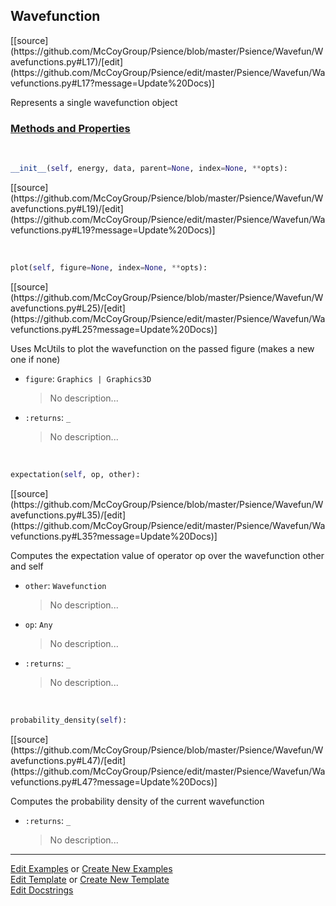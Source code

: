 ## <a id="Psience.Wavefun.Wavefunctions.Wavefunction">Wavefunction</a> 
<div class="docs-source-link" markdown="1">
[[source](https://github.com/McCoyGroup/Psience/blob/master/Psience/Wavefun/Wavefunctions.py#L17)/[edit](https://github.com/McCoyGroup/Psience/edit/master/Psience/Wavefun/Wavefunctions.py#L17?message=Update%20Docs)]
</div>

Represents a single wavefunction object

<div class="collapsible-section">
 <div class="collapsible-section collapsible-section-header" markdown="1">
 
### <a class="collapse-link" data-toggle="collapse" href="#methods">Methods and Properties</a> <a class="float-right" data-toggle="collapse" href="#methods"><i class="fa fa-chevron-down"></i></a>

 </div>
 <div class="collapsible-section collapsible-section-body collapse" id="methods" markdown="1">

<a id="Psience.Wavefun.Wavefunctions.Wavefunction.__init__" class="docs-object-method">&nbsp;</a> 
```python
__init__(self, energy, data, parent=None, index=None, **opts): 
```
<div class="docs-source-link" markdown="1">
[[source](https://github.com/McCoyGroup/Psience/blob/master/Psience/Wavefun/Wavefunctions.py#L19)/[edit](https://github.com/McCoyGroup/Psience/edit/master/Psience/Wavefun/Wavefunctions.py#L19?message=Update%20Docs)]
</div>

<a id="Psience.Wavefun.Wavefunctions.Wavefunction.plot" class="docs-object-method">&nbsp;</a> 
```python
plot(self, figure=None, index=None, **opts): 
```
<div class="docs-source-link" markdown="1">
[[source](https://github.com/McCoyGroup/Psience/blob/master/Psience/Wavefun/Wavefunctions.py#L25)/[edit](https://github.com/McCoyGroup/Psience/edit/master/Psience/Wavefun/Wavefunctions.py#L25?message=Update%20Docs)]
</div>

Uses McUtils to plot the wavefunction on the passed figure (makes a new one if none)
- `figure`: `Graphics | Graphics3D`
    >No description...
- `:returns`: `_`
    >No description...

<a id="Psience.Wavefun.Wavefunctions.Wavefunction.expectation" class="docs-object-method">&nbsp;</a> 
```python
expectation(self, op, other): 
```
<div class="docs-source-link" markdown="1">
[[source](https://github.com/McCoyGroup/Psience/blob/master/Psience/Wavefun/Wavefunctions.py#L35)/[edit](https://github.com/McCoyGroup/Psience/edit/master/Psience/Wavefun/Wavefunctions.py#L35?message=Update%20Docs)]
</div>

Computes the expectation value of operator op over the wavefunction other and self
- `other`: `Wavefunction`
    >No description...
- `op`: `Any`
    >No description...
- `:returns`: `_`
    >No description...

<a id="Psience.Wavefun.Wavefunctions.Wavefunction.probability_density" class="docs-object-method">&nbsp;</a> 
```python
probability_density(self): 
```
<div class="docs-source-link" markdown="1">
[[source](https://github.com/McCoyGroup/Psience/blob/master/Psience/Wavefun/Wavefunctions.py#L47)/[edit](https://github.com/McCoyGroup/Psience/edit/master/Psience/Wavefun/Wavefunctions.py#L47?message=Update%20Docs)]
</div>

Computes the probability density of the current wavefunction
- `:returns`: `_`
    >No description...

 </div>
</div>




___

[Edit Examples](https://github.com/McCoyGroup/Psience/edit/gh-pages/ci/examples/Psience/Wavefun/Wavefunctions/Wavefunction.md) or 
[Create New Examples](https://github.com/McCoyGroup/Psience/new/gh-pages/?filename=ci/examples/Psience/Wavefun/Wavefunctions/Wavefunction.md) <br/>
[Edit Template](https://github.com/McCoyGroup/Psience/edit/gh-pages/ci/docs/Psience/Wavefun/Wavefunctions/Wavefunction.md) or 
[Create New Template](https://github.com/McCoyGroup/Psience/new/gh-pages/?filename=ci/docs/templates/Psience/Wavefun/Wavefunctions/Wavefunction.md) <br/>
[Edit Docstrings](https://github.com/McCoyGroup/Psience/edit/master/Psience/Wavefun/Wavefunctions.py#L17?message=Update%20Docs)